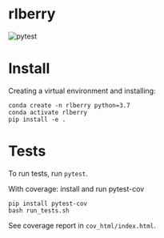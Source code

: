 # rlberry 

![pytest](https://github.com/rlberry-py/rlberry/workflows/test/badge.svg)


# Install

Creating a virtual environment and installing:

```
conda create -n rlberry python=3.7
conda activate rlberry
pip install -e .
```

# Tests

To run tests, run `pytest`.

With coverage: install and run pytest-cov
```
pip install pytest-cov
bash run_tests.sh
```

See coverage report in `cov_html/index.html`.

